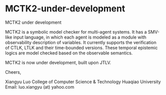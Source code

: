 # MCTK2-under-development
MCTK2 under development

MCTK2 is a symbolic model checker for multi-agent systems. It has a SMV-like input language, in which each agent is modeled as a module with observability description of variables. It currently supports the verification of CTLK, LTLK and their time-bounded versions. These temporal epistemic logics are model checked based on the observable semantics.

MCTK2 is now under development, built upon JTLV. 

Cheers,

Xiangyu Luo
College of Computer Science & Technology
Huaqiao University
Email: luo.xiangyu (at) yahoo.com

